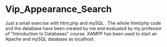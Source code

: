 # Vip_Appearance_Search
Just a small exercise with html,php and mySQL . The whole html/php code and the database have been created by me and evaluated by my professor of "Introduction to Databases" course.
XAMPP has been used to start an Apache and mySQL database as localhost.
